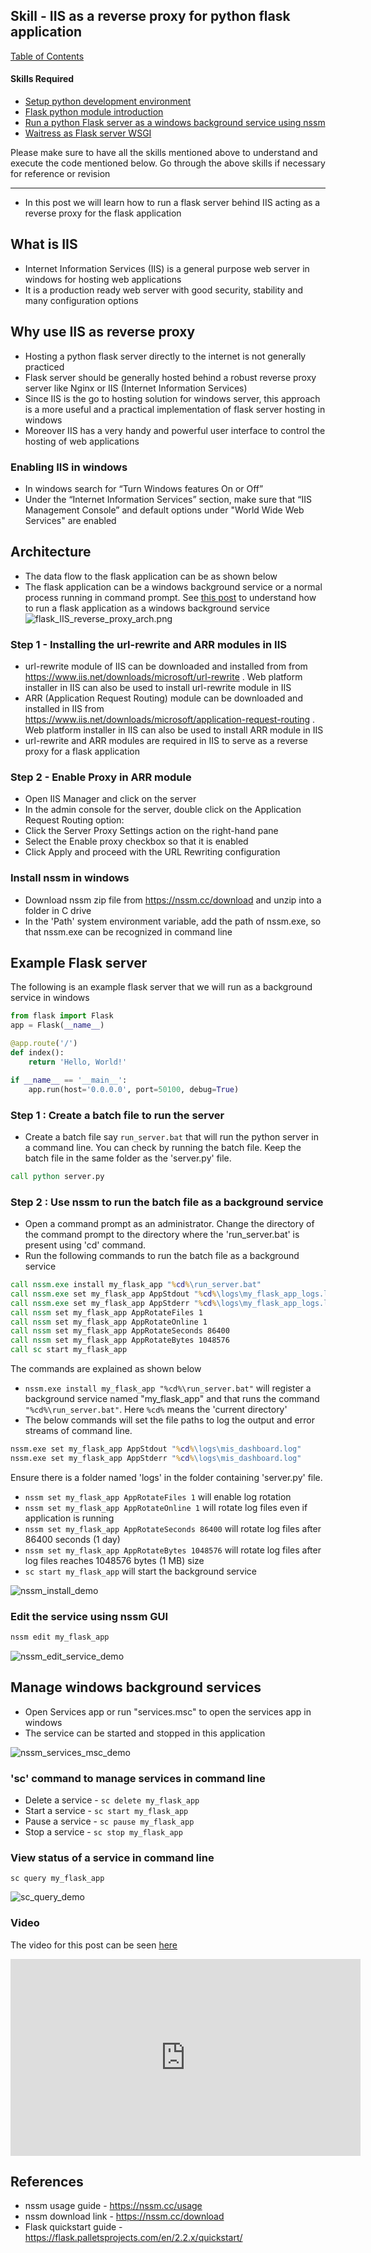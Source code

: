 ## Skill - IIS as a reverse proxy for python flask application

[Table of Contents](https://nagasudhir.blogspot.com/2020/04/taming-python-table-of-contents.html)

#### Skills Required
* [Setup python development environment](https://nagasudhir.blogspot.com/2020/04/setup-python-development-environment_14.html)
* [Flask python module introduction](https://nagasudhir.blogspot.com/2022/04/flask-python-module-introduction-for.html)
* [Run a python Flask server as a windows background service using nssm](https://nagasudhir.blogspot.com/2022/09/run-python-flask-server-as-windows.html)
* [Waitress as Flask server WSGI](https://nagasudhir.blogspot.com/2022/10/waitress-as-flask-server-wsgi.html)


Please make sure to have all the skills mentioned above to understand and execute the code mentioned below. Go through the above skills if necessary for reference or revision

<hr/>

* In this post we will learn how to run a flask server behind IIS acting as a reverse proxy for the flask application

## What is IIS
* Internet Information Services (IIS) is a general purpose web server in windows for hosting web applications
* It is a production ready web server with good security, stability and many configuration options

## Why use IIS as reverse proxy
- Hosting a python flask server directly to the internet is not generally practiced  
- Flask server should be generally hosted behind a robust reverse proxy server like Nginx or IIS (Internet Information Services)
- Since IIS is the go to hosting solution for windows server, this approach is a more useful and a practical implementation of flask server hosting  in windows  
- Moreover IIS has a very handy and powerful user interface to control the hosting of web applications

### Enabling IIS in windows
-   In windows search for “Turn Windows features On or Off”
-   Under the “Internet Information Services” section, make sure that “IIS Management Console” and default options under "World Wide Web Services" are enabled

## Architecture
* The data flow to the flask application can be as shown below
* The flask application can be a windows background service or a normal process running in command prompt. See [this post](https://nagasudhir.blogspot.com/2022/09/run-python-flask-server-as-windows.html) to understand how to run a flask application as a windows background service
![flask_IIS_reverse_proxy_arch.png](https://github.com/nagasudhirpulla/taming_python/raw/master/blog/skills/assets/img/flask_IIS_reverse_proxy_arch.png)
### Step 1 - Installing the url-rewrite and ARR modules in IIS
* url-rewrite module of IIS can be downloaded and installed from from https://www.iis.net/downloads/microsoft/url-rewrite . Web platform installer in IIS can also be used to install url-rewrite module in IIS
* ARR (Application Request Routing) module can be downloaded and installed in IIS from https://www.iis.net/downloads/microsoft/application-request-routing . Web platform installer in IIS can also be used to install ARR module in IIS
* url-rewrite and ARR modules are required in IIS to serve as a reverse proxy for a flask application

### Step 2 - Enable Proxy in ARR module
- Open IIS Manager and click on the server  
- In  the admin console for the server, double click on the Application Request Routing option:  
- Click  the Server Proxy Settings action on the right-hand pane
- Select  the Enable proxy checkbox so that it is enabled
- Click  Apply and proceed with the URL Rewriting configuration

### Install nssm in windows
* Download nssm zip file from https://nssm.cc/download and unzip into a folder in C drive
* In the 'Path' system environment variable, add the path of nssm.exe, so that nssm.exe can be recognized in command line

## Example Flask server
The following is an example flask server that we will run as a background service in windows
```py
from flask import Flask
app = Flask(__name__)

@app.route('/')
def index():
    return 'Hello, World!'

if __name__ == '__main__':
    app.run(host='0.0.0.0', port=50100, debug=True)
```

### Step 1 : Create a batch file to run the server
* Create a batch file say `run_server.bat` that will run the python server in a command line. You can check by running the batch file. Keep the batch file in the same folder as the 'server.py' file.
```bat
call python server.py
```

### Step 2 : Use nssm to run the batch file as a background service
* Open a command prompt as an administrator. Change the directory of the command prompt to the directory where the 'run_server.bat' is present using 'cd' command.
* Run the following commands to run the batch file as a background service
```bat
call nssm.exe install my_flask_app "%cd%\run_server.bat"
call nssm.exe set my_flask_app AppStdout "%cd%\logs\my_flask_app_logs.log"
call nssm.exe set my_flask_app AppStderr "%cd%\logs\my_flask_app_logs.log"
call nssm set my_flask_app AppRotateFiles 1
call nssm set my_flask_app AppRotateOnline 1
call nssm set my_flask_app AppRotateSeconds 86400
call nssm set my_flask_app AppRotateBytes 1048576
call sc start my_flask_app
```
The commands are explained as shown below
* `nssm.exe install my_flask_app "%cd%\run_server.bat"` will register a background service named "my_flask_app" and that runs the command `"%cd%\run_server.bat"`. Here `%cd%` means the 'current directory'
* The below commands will set the file paths to log the output and error streams of command line.
```bat
nssm.exe set my_flask_app AppStdout "%cd%\logs\mis_dashboard.log"
nssm.exe set my_flask_app AppStderr "%cd%\logs\mis_dashboard.log"
```
Ensure there is a folder named 'logs' in the folder containing 'server.py' file.
* `nssm set my_flask_app AppRotateFiles 1` will enable log rotation
* `nssm set my_flask_app AppRotateOnline 1` will rotate log files even if application is running
* `nssm set my_flask_app AppRotateSeconds 86400` will rotate log files after 86400 seconds (1 day)
* `nssm set my_flask_app AppRotateBytes 1048576` will rotate log files after log files reaches 1048576 bytes (1 MB) size
* `sc start my_flask_app` will start the background service

![nssm_install_demo](https://github.com/nagasudhirpulla/taming_python/raw/master/blog/skills/assets/img/nssm_install_demo.png)

### Edit the service using nssm GUI
```bat
nssm edit my_flask_app
```

![nssm_edit_service_demo](https://github.com/nagasudhirpulla/taming_python/raw/master/blog/skills/assets/img/nssm_edit_service_demo.png)

## Manage windows background services
* Open Services app or run "services.msc" to open the services app in windows
* The service can be started and stopped in this application

![nssm_services_msc_demo](https://github.com/nagasudhirpulla/taming_python/raw/master/blog/skills/assets/img/nssm_services_msc_demo.png)

### 'sc' command to manage services in command line
* Delete a service - `sc delete my_flask_app`
* Start a service - `sc start my_flask_app` 
* Pause a service - `sc pause my_flask_app`
* Stop a service - `sc stop my_flask_app`

### View status of a service in command line
`sc query my_flask_app`

![sc_query_demo](https://github.com/nagasudhirpulla/taming_python/raw/master/blog/skills/assets/img/sc_query_demo.png)
### Video
The video for this post can be seen [here](https://youtu.be/oKciAtJTuSw)

<iframe width="560" height="315" src="https://www.youtube.com/embed/oKciAtJTuSw" title="YouTube video player" frameborder="0" allow="accelerometer; autoplay; clipboard-write; encrypted-media; gyroscope; picture-in-picture" allowfullscreen></iframe>

## References
* nssm usage guide - https://nssm.cc/usage
* nssm download link - https://nssm.cc/download
* Flask quickstart guide - https://flask.palletsprojects.com/en/2.2.x/quickstart/

<!--stackedit_data:
eyJoaXN0b3J5IjpbNDI5MjA0MDk4LDE1MzU2NDg2MjMsNTY0Nj
Q5NjQ2LC04ODA0MTU0OTJdfQ==
-->